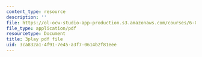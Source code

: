 ```yaml
---
content_type: resource
description: ''
file: https://ol-ocw-studio-app-production.s3.amazonaws.com/courses/6-003-signals-and-systems-fall-2011/3ca832a14f917e45a3f70614b2f81eee_t2hNMFoIv8w.pdf
file_type: application/pdf
resourcetype: Document
title: 3play pdf file
uid: 3ca832a1-4f91-7e45-a3f7-0614b2f81eee
---
```

